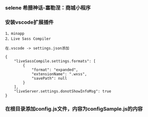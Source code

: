 ### selene 希腊神话-塞勒涅：商城小程序

### 安装vscode扩展插件
```
1、minapp
2、Live Sass Compiler

在.vscode -> settings.json添加

{
    "liveSassCompile.settings.formats": [
        {
            "format": "expanded",
            "extensionName": ".wxss",
            "savePath": null
        }
    ],
    "liveServer.settings.donotShowInfoMsg": true
}
```

### 在根目录添加config.js文件，内容为configSample.js的内容